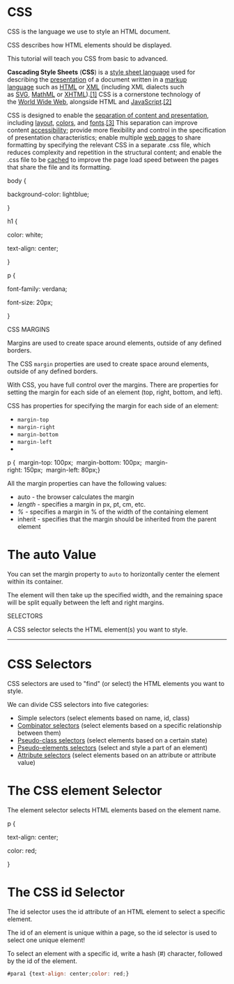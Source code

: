 # CSS

CSS is the language we use to style an HTML document.

CSS describes how HTML elements should be displayed.

This tutorial will teach you CSS from basic to advanced.

**Cascading Style Sheets** (**CSS**) is a [style sheet language](https://en.wikipedia.org/wiki/Style_sheet_language) used for describing the [presentation](https://en.wikipedia.org/wiki/Presentation_semantics) of a document written in a [markup language](https://en.wikipedia.org/wiki/Markup_language) such as [HTML](https://en.wikipedia.org/wiki/HTML) or [XML](https://en.wikipedia.org/wiki/XML) (including XML dialects such as [SVG](https://en.wikipedia.org/wiki/SVG), [MathML](https://en.wikipedia.org/wiki/MathML) or [XHTML](https://en.wikipedia.org/wiki/XHTML)).[[1]](https://en.wikipedia.org/wiki/CSS#cite_note-1) CSS is a cornerstone technology of the [World Wide Web](https://en.wikipedia.org/wiki/World_Wide_Web), alongside HTML and [JavaScript](https://en.wikipedia.org/wiki/JavaScript).[[2]](https://en.wikipedia.org/wiki/CSS#cite_note-2)

CSS is designed to enable the [separation of content and presentation](https://en.wikipedia.org/wiki/Separation_of_content_and_presentation), including [layout](https://en.wikipedia.org/wiki/Page_layout), [colors](https://en.wikipedia.org/wiki/Color), and [fonts](https://en.wikipedia.org/wiki/Typeface).[[3]](https://en.wikipedia.org/wiki/CSS#cite_note-3) This separation can improve content [accessibility](https://en.wikipedia.org/wiki/Accessibility); provide more flexibility and control in the specification of presentation characteristics; enable multiple [web pages](https://en.wikipedia.org/wiki/Web_page) to share formatting by specifying the relevant CSS in a separate .css file, which reduces complexity and repetition in the structural content; and enable the .css file to be [cached](https://en.wikipedia.org/wiki/Cache_(computing)) to improve the page load speed between the pages that share the file and its formatting.

body {

background-color: lightblue;

}

h1 {

color: white;

text-align: center;

}

p {

font-family: verdana;

font-size: 20px;

}

CSS MARGINS

Margins are used to create space around elements, outside of any defined borders. 

The CSS `margin` properties are used to create space around elements, outside of any defined borders.

With CSS, you have full control over the margins. There are properties for setting the margin for each side of an element (top, right, bottom, and left). 

CSS has properties for specifying the margin for each side of an element:

- `margin-top`
- `margin-right`
- `margin-bottom`
- `margin-left`
- 

p {  margin-top: 100px;  margin-bottom: 100px;  margin-right: 150px;  margin-left: 80px;}

All the margin properties can have the following values:

- auto - the browser calculates the margin
- *length* - specifies a margin in px, pt, cm, etc.
- *%* - specifies a margin in % of the width of the containing element
- inherit - specifies that the margin should be inherited from the parent element

# The auto Value

You can set the margin property to `auto` to horizontally center the element within its container.

The element will then take up the specified width, and the remaining space will be split equally between the left and right margins.

SELECTORS

A CSS selector selects the HTML element(s) you want to style.

---

# CSS Selectors

CSS selectors are used to "find" (or select) the HTML elements you want to style.

We can divide CSS selectors into five categories:

- Simple selectors (select elements based on name, id, class)
- [Combinator selectors](https://www.w3schools.com/css/css_combinators.asp) (select elements based on a specific relationship between them)
- [Pseudo-class selectors](https://www.w3schools.com/css/css_pseudo_classes.asp) (select elements based on a certain state)
- [Pseudo-elements selectors](https://www.w3schools.com/css/css_pseudo_elements.asp) (select and style a part of an element)
- [Attribute selectors](https://www.w3schools.com/css/css_attribute_selectors.asp) (select elements based on an attribute or attribute value)

# The CSS element Selector

The element selector selects HTML elements based on the element name.

p {

text-align: center; 

color: red;

}

# The CSS id Selector

The id selector uses the id attribute of an HTML element to select a specific element.

The id of an element is unique within a page, so the id selector is used to select one unique element!

To select an element with a specific id, write a hash (#) character, followed by the id of the element.

```jsx
#para1 {text-align: center;color: red;}
```